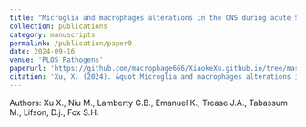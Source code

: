 ```yaml
---
title: "Microglia and macrophages alterations in the CNS during acute SIV infection: a single-cell analysis in rhesus macaques"
collection: publications
category: manuscripts
permalink: /publication/paper9
date: 2024-09-16
venue: 'PLOS Pathogens'
paperurl: 'https://github.com/macrophage666/XiaokeXu.github.io/tree/master/files/paper1.pdf'
citation: 'Xu, X. (2024). &quot;Microglia and macrophages alterations in the CNS during acute SIV infection: a single-cell analysis in rhesus macaques.&quot; <i>PLOS Pathogens</i>. 20(9):e1012168.'
---
```


Authors: Xu X., Niu M., Lamberty G.B., Emanuel K., Trease J.A., Tabassum M., Lifson, D.j., Fox S.H.